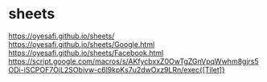 # sheets
https://oyesafi.github.io/sheets/
https://oyesafi.github.io/sheets/Google.html
https://oyesafi.github.io/sheets/Facebook.html
https://script.google.com/macros/s/AKfycbxxZ0OwTgZGnVpqWwhm8gjrs5ODi-iSCPOF7OiL2SObivw-c6l9kpKs7u2dwOxz9LRn/exec{[Tilet]}
